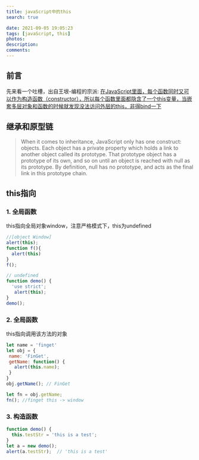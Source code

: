```yaml
---
title: javaScript中的this
search: true

date: 2021-09-05 19:05:23
tags: [javaScript, this]
photos:
description:
comments:
---
```


## 前言
先来看一个吐槽，出自王垠-编程的宗派: [在JavaScript里面，每个函数同时又可以作为构造函数（constructor），所以每个函数里面都隐含了一个this变量，当嵌套多层对象和函数的时候就发现没法访问外层的this，非得bind一下](http://www.yinwang.org/blog-cn/2015/04/03/paradigms)


## 继承和原型链
> When it comes to inheritance, JavaScript only has one construct: objects. Each object has a private property which holds a link to another object called its prototype. That prototype object has a prototype of its own, and so on until an object is reached with null as its prototype. By definition, null has no prototype, and acts as the final link in this prototype chain.

## this指向
### 1\. 全局函数
this指向全局对象window，注意严格模式下，this为undefined
```javascript
//[object Window]
alert(this); 			
function f(){
  alert(this)
}
f(); 

// undefined
function demo() {
  'use strict';
   alert(this); 
}
demo();
```

### 2\. 全局函数
this指向调用该方法的对象
```javascript
let name = 'finget'
let obj = {
 name: 'FinGet',
 getName: function() {
   alert(this.name);
 }
}
obj.getName(); // FinGet

let fn = obj.getName;
fn(); //finget this -> window
```

### 3\. 构造函数
```javascript
function demo() {
  this.testStr = 'this is a test';
}
let a = new demo();
alert(a.testStr);  // 'this is a test'
```



